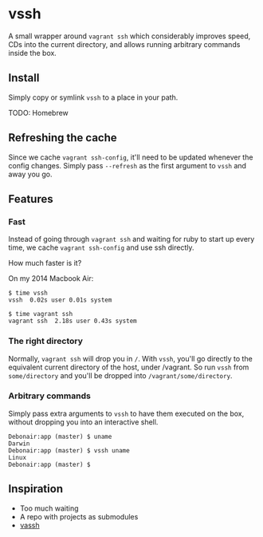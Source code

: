# vssh

A small wrapper around `vagrant ssh` which considerably improves speed, CDs into the current directory, and allows running arbitrary commands inside the box.

## Install

Simply copy or symlink `vssh` to a place in your path.

TODO: Homebrew

## Refreshing the cache

Since we cache `vagrant ssh-config`, it'll need to be updated whenever the config changes. Simply pass `--refresh` as the first argument to `vssh` and away you go.

## Features

### Fast

Instead of going through `vagrant ssh` and waiting for ruby to start up every time, we cache `vagrant ssh-config` and use ssh directly.

How much faster is it?

On my 2014 Macbook Air:

```
$ time vssh
vssh  0.02s user 0.01s system

$ time vagrant ssh
vagrant ssh  2.18s user 0.43s system
```

### The right directory

Normally, `vagrant ssh` will drop you in `/`. With `vssh`, you'll go directly to the equivalent current directory of the host, under /vagrant. So run `vssh` from `some/directory` and you'll be dropped into `/vagrant/some/directory`.


### Arbitrary commands

Simply pass extra arguments to `vssh` to have them executed on the box, without dropping you into an interactive shell.

```
Debonair:app (master) $ uname
Darwin
Debonair:app (master) $ vssh uname
Linux
Debonair:app (master) $
```

## Inspiration
- Too much waiting
- A repo with projects as submodules
- [vassh](https://github.com/xwp/vassh)

